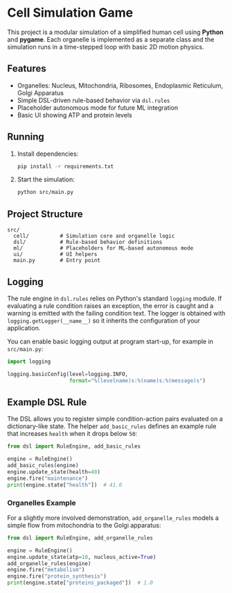 # Cell Simulation Game

This project is a modular simulation of a simplified human cell using **Python** and **pygame**. Each organelle is implemented as a separate class and the simulation runs in a time-stepped loop with basic 2D motion physics.

## Features
- Organelles: Nucleus, Mitochondria, Ribosomes, Endoplasmic Reticulum, Golgi Apparatus
- Simple DSL-driven rule-based behavior via `dsl.rules`
- Placeholder autonomous mode for future ML integration
- Basic UI showing ATP and protein levels

## Running
1. Install dependencies:
    ```bash
    pip install -r requirements.txt
    ```
2. Start the simulation:
    ```bash
    python src/main.py
    ```

## Project Structure
```
src/
  cell/          # Simulation core and organelle logic
  dsl/           # Rule-based behavior definitions
  ml/            # Placeholders for ML-based autonomous mode
  ui/            # UI helpers
  main.py        # Entry point
```

## Logging

The rule engine in `dsl.rules` relies on Python's standard `logging` module.
If evaluating a rule condition raises an exception, the error is caught and a
warning is emitted with the failing condition text. The logger is obtained with
`logging.getLogger(__name__)` so it inherits the configuration of your
application.

You can enable basic logging output at program start-up, for example in
`src/main.py`:

```python
import logging

logging.basicConfig(level=logging.INFO,
                    format="%(levelname)s:%(name)s:%(message)s")
```

## Example DSL Rule

The DSL allows you to register simple condition-action pairs evaluated on a
dictionary-like state. The helper ``add_basic_rules`` defines an example rule
that increases ``health`` when it drops below ``50``:

```python
from dsl import RuleEngine, add_basic_rules

engine = RuleEngine()
add_basic_rules(engine)
engine.update_state(health=40)
engine.fire("maintenance")
print(engine.state["health"])  # 41.0
```

### Organelles Example

For a slightly more involved demonstration, ``add_organelle_rules`` models a
simple flow from mitochondria to the Golgi apparatus:

```python
from dsl import RuleEngine, add_organelle_rules

engine = RuleEngine()
engine.update_state(atp=10, nucleus_active=True)
add_organelle_rules(engine)
engine.fire("metabolism")
engine.fire("protein_synthesis")
print(engine.state["proteins_packaged"])  # 1.0
```
